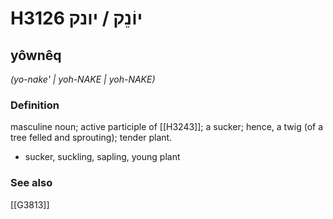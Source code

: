 # H3126 יוֹנֵק / יונק

## yôwnêq

_(yo-nake' | yoh-NAKE | yoh-NAKE)_

### Definition

masculine noun; active participle of [[H3243]]; a sucker; hence, a twig (of a tree felled and sprouting); tender plant.

- sucker, suckling, sapling, young plant
### See also

[[G3813]]

